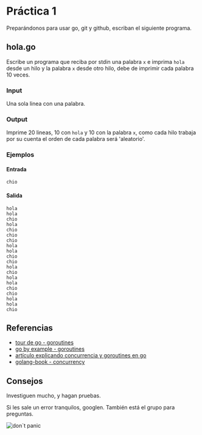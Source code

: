 # Práctica 1
Preparándonos para usar go, git y github, escriban el siguiente programa.

## hola.go
Escribe un programa que reciba por stdin una palabra `x` e imprima  `hola` desde un hilo y la palabra `x` desde otro hilo, debe de imprimir cada palabra 10 veces.

### Input
Una sola linea con una palabra.

### Output
Imprime 20 lineas, 10 con `hola` y 10 con la palabra `x`, como cada hilo trabaja por su cuenta el orden de cada palabra será 'aleatorio'.


### Ejemplos

#### Entrada
```
chio
```
#### Salida

```
hola
hola
chio
hola
chio
chio
chio
hola
hola
chio
chio
hola
chio
hola
hola
chio
chio
hola
hola
chio
```

## Referencias
 - [tour de go - goroutines](https://tour.golang.org/concurrency/1)
 - [go by example - goroutines](https://gobyexample.com/goroutines)
 - [artículo explicando concurrencia y goroutines en go](https://www.ardanlabs.com/blog/2014/01/concurrency-goroutines-and-gomaxprocs.html)
 - [golang-book - concurrency](https://www.golang-book.com/books/intro/10)

## Consejos
Investiguen mucho, y hagan pruebas.

Si les sale un error tranquilos, googlen. También está el grupo para preguntas.

![don`t panic](https://i.imgur.com/jClfB2I.gif "Dont panic")
